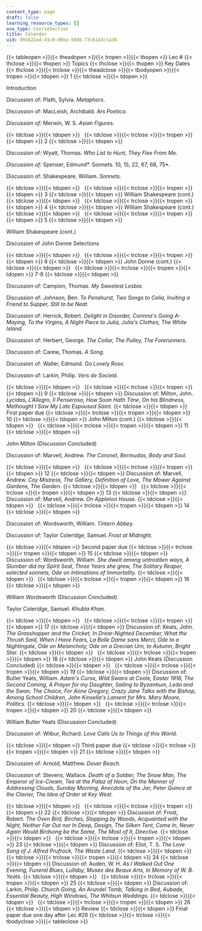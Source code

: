 ```yaml
---
content_type: page
draft: false
learning_resource_types: []
ocw_type: CourseSection
title: Calendar
uid: 091622ad-41c0-d6ba-5886-73c6143c1a38
---
```

{{< tableopen >}}{{< theadopen >}}{{< tropen >}}{{< thopen >}}
Lec #
{{< thclose >}}{{< thopen >}}
Topics
{{< thclose >}}{{< thopen >}}
Key Dates
{{< thclose >}}{{< trclose >}}{{< theadclose >}}{{< tbodyopen >}}{{< tropen >}}{{< tdopen >}}
1
{{< tdclose >}}{{< tdopen >}}

Introduction

Discussion of: Plath, Sylvia. *Metaphors*.

Discussion of: MacLeish, Archibald. *Ars Poetica*.

*Discussion of:* Merwin, W. S. *Asian Figures.*

{{< tdclose >}}{{< tdopen >}}
 
{{< tdclose >}}{{< trclose >}}{{< tropen >}}{{< tdopen >}}
2
{{< tdclose >}}{{< tdopen >}}

Discussion of: Wyatt, Thomas. *Who List to Hunt, They Flee From Me.*

*Discussion of:* Spenser, Edmund*. Sonnets. 10, 15, 22, 67, 68, 75*.

Discussion of: Shakespeare, William. *Sonnets.*

{{< tdclose >}}{{< tdopen >}}
 
{{< tdclose >}}{{< trclose >}}{{< tropen >}}{{< tdopen >}}
3
{{< tdclose >}}{{< tdopen >}}
William Shakespeare (cont.)
{{< tdclose >}}{{< tdopen >}}
 
{{< tdclose >}}{{< trclose >}}{{< tropen >}}{{< tdopen >}}
4
{{< tdclose >}}{{< tdopen >}}
William Shakespeare (cont.)
{{< tdclose >}}{{< tdopen >}}
 
{{< tdclose >}}{{< trclose >}}{{< tropen >}}{{< tdopen >}}
5
{{< tdclose >}}{{< tdopen >}}

William Shakespeare (cont.)

Discussion of John Donne Selections

{{< tdclose >}}{{< tdopen >}}
 
{{< tdclose >}}{{< trclose >}}{{< tropen >}}{{< tdopen >}}
6
{{< tdclose >}}{{< tdopen >}}
John Donne (cont.)
{{< tdclose >}}{{< tdopen >}}
 
{{< tdclose >}}{{< trclose >}}{{< tropen >}}{{< tdopen >}}
7-8
{{< tdclose >}}{{< tdopen >}}

Discussion of: Campion, Thomas. *My Sweetest Lesbia*.

Discussion of: Johnson, Ben. *To Penshurst, Two Songs to Celia, Inviting a Friend to Supper, Still to be Neat.*

Discussion of: Herrick, Robert. *Delight in Disorder, Corinna's Going A-Maying, To the Virgins, A Night Piece to Julia, Julia's Clothes, The White Island.*

Discussion of: Herbert, George. *The Collar, The Pulley, The Forerunners.*

Discussion of: Carew, Thomas. *A Song.*

Discussion of: Waller, Edmund. *Go Lovely Rose.*

Discussion of: Larkin, Philip. *Vers de Societé.*

{{< tdclose >}}{{< tdopen >}}
 
{{< tdclose >}}{{< trclose >}}{{< tropen >}}{{< tdopen >}}
9
{{< tdclose >}}{{< tdopen >}}
Discussion of: Milton, John. *Lycidas, L'Allegro, Il Penseroso, How Soon Hath Time, On his Blindness, Methought I Saw My Late Espoused Saint.*
{{< tdclose >}}{{< tdopen >}}
First paper due
{{< tdclose >}}{{< trclose >}}{{< tropen >}}{{< tdopen >}}
10
{{< tdclose >}}{{< tdopen >}}
John Milton (cont.)
{{< tdclose >}}{{< tdopen >}}
 
{{< tdclose >}}{{< trclose >}}{{< tropen >}}{{< tdopen >}}
11
{{< tdclose >}}{{< tdopen >}}

John Milton (Discussion Concluded)

Discussion of: Marvell, Andrew. *The Coronet, Bermudas, Body and Soul.*

{{< tdclose >}}{{< tdopen >}}
 
{{< tdclose >}}{{< trclose >}}{{< tropen >}}{{< tdopen >}}
12
{{< tdclose >}}{{< tdopen >}}
Discussion of: Marvell, Andrew. *Coy Mistress, The Gallery, Definition of Love, The Mower Against Gardens, The Garden.*
{{< tdclose >}}{{< tdopen >}}
 
{{< tdclose >}}{{< trclose >}}{{< tropen >}}{{< tdopen >}}
13
{{< tdclose >}}{{< tdopen >}}
Discussion of: Marvell, Andrew. *On Appleton House.*
{{< tdclose >}}{{< tdopen >}}
 
{{< tdclose >}}{{< trclose >}}{{< tropen >}}{{< tdopen >}}
14
{{< tdclose >}}{{< tdopen >}}

Discussion of: Wordsworth, William. *Tintern Abbey.*

Discussion of: Taylor Coleridge, Samuel. *Frost at Midnight.*

{{< tdclose >}}{{< tdopen >}}
Second paper due
{{< tdclose >}}{{< trclose >}}{{< tropen >}}{{< tdopen >}}
15
{{< tdclose >}}{{< tdopen >}}
Discussion of: Wordsworth, William. *She dwelt among untrodden ways, A Slumber did my Spirit Seal, Three Years she grew, The Solitary Reaper, selected sonnets, Ode on Intimations of Immortality.*
{{< tdclose >}}{{< tdopen >}}
 
{{< tdclose >}}{{< trclose >}}{{< tropen >}}{{< tdopen >}}
16
{{< tdclose >}}{{< tdopen >}}

William Wordsworth (Discussion Concluded)

Taylor Coleridge, Samuel. *Khubla Khan.*

{{< tdclose >}}{{< tdopen >}}
 
{{< tdclose >}}{{< trclose >}}{{< tropen >}}{{< tdopen >}}
17
{{< tdclose >}}{{< tdopen >}}
Discussion of: Keats, John. *The Grasshopper and the Cricket, In Drear-Nighted December, What the Thrush Said, When I Have Fears, La Belle Dame sans Merci, Ode to a Nightingale, Ode on Melancholy, Ode on a Grecian Urn, to Autumn, Bright Star.*
{{< tdclose >}}{{< tdopen >}}
 
{{< tdclose >}}{{< trclose >}}{{< tropen >}}{{< tdopen >}}
18
{{< tdclose >}}{{< tdopen >}}
John Keats (Discussion Concluded)
{{< tdclose >}}{{< tdopen >}}
 
{{< tdclose >}}{{< trclose >}}{{< tropen >}}{{< tdopen >}}
19
{{< tdclose >}}{{< tdopen >}}
Discussion of: Butler Yeats, William. *Adam's Curse, Wild Swans at Coole, Easter 1916, The Second Coming, A Prayer for my Daughter, Sailing to Byzantium, Leda and the Swan, The Choice, For Anne Gregory, Crazy Jane Talks with the Bishop, Among School Children, John Kinsella's Lament for Mrs. Mary Moore, Politics.*
{{< tdclose >}}{{< tdopen >}}
 
{{< tdclose >}}{{< trclose >}}{{< tropen >}}{{< tdopen >}}
20
{{< tdclose >}}{{< tdopen >}}

William Butler Yeats (Discussion Concluded)

Discussion of: Wilbur, Richard. *Love Calls Us to Things of this World.*

{{< tdclose >}}{{< tdopen >}}
Third paper due
{{< tdclose >}}{{< trclose >}}{{< tropen >}}{{< tdopen >}}
21
{{< tdclose >}}{{< tdopen >}}

Discussion of: Arnold, Matthew. *Dover Beach.*

Discussion of: Stevens, Wallace. *Death of a Soldier, The Snow Man, The Emperor of Ice-Cream, Tea at the Palaz of Hoon, On the Manner of Addressing Clouds, Sunday Morning, Anecdote of the Jar, Peter Quince at the Clavier, The Idea of Order at Key West.*

{{< tdclose >}}{{< tdopen >}}
 
{{< tdclose >}}{{< trclose >}}{{< tropen >}}{{< tdopen >}}
22
{{< tdclose >}}{{< tdopen >}}
Discussion of: Frost, Robert. *The Oven Bird, Birches, Stopping by Woods, Acquainted with the Night, Neither Far Out nor In Deep, Design, The Silken Tent, Come In, Never Again Would Birdsong be the Same, The Most of It, Directive.*
{{< tdclose >}}{{< tdopen >}}
 
{{< tdclose >}}{{< trclose >}}{{< tropen >}}{{< tdopen >}}
23
{{< tdclose >}}{{< tdopen >}}
Discussion of: Eliot, T. S. *The Love Song of J. Alfred Prufrock, The Waste Land.*
{{< tdclose >}}{{< tdopen >}}
 
{{< tdclose >}}{{< trclose >}}{{< tropen >}}{{< tdopen >}}
24
{{< tdclose >}}{{< tdopen >}}
Discussion of: Auden, W. H. *As I Walked Out One Evening, Funeral Blues, Lullaby, Musée des Beaux Arts, In Memory of W. B. Yeats.*
{{< tdclose >}}{{< tdopen >}}
 
{{< tdclose >}}{{< trclose >}}{{< tropen >}}{{< tdopen >}}
25
{{< tdclose >}}{{< tdopen >}}
Discussion of: Larkin, Philip. *Church Going, An Arundel Tomb, Talking in Bed, Aubade, Essential Beauty, High Windows, The Whitsun Weddings.*
{{< tdclose >}}{{< tdopen >}}
 
{{< tdclose >}}{{< trclose >}}{{< tropen >}}{{< tdopen >}}
26
{{< tdclose >}}{{< tdopen >}}
Review
{{< tdclose >}}{{< tdopen >}}
Final paper due one day after Lec #26
{{< tdclose >}}{{< trclose >}}{{< tbodyclose >}}{{< tableclose >}}